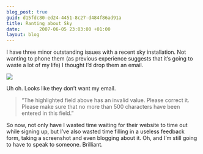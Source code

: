 ```yaml
---
blog_post: true
guid: d15fdc80-ed24-4451-8c27-d484f86ad91a
title: Ranting about Sky
date:       2007-06-05 23:03:00 +01:00
layout: blog
---
```


I have three minor outstanding issues with a recent sky installation.
Not wanting to phone them (as previous experience suggests that it’s
going to waste a lot of my life) I thought I’d drop them an email.

[![](http://farm2.static.flickr.com/1324/532292949_c503f0b1db.jpg)](http://www.flickr.com/photos/chrisjroos/532292949/)

Uh oh. Looks like they don’t want my email.

> “The highlighted field above has an invalid value. Please correct
> it.  
> Please make sure that no more than 500 characters have been entered in
> this field.”

So now, not only have I wasted time waiting for their website to time
out while signing up, but I’ve also wasted time filling in a useless
feedback form, taking a screenshot and even blogging about it. Oh, and
I’m still going to have to speak to someone. Brilliant.
